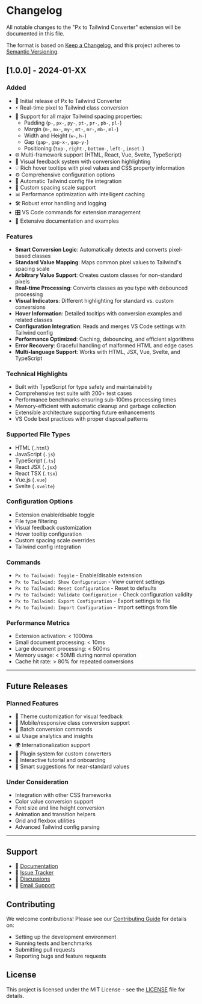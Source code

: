 # Changelog

All notable changes to the "Px to Tailwind Converter" extension will be documented in this file.

The format is based on [Keep a Changelog](https://keepachangelog.com/en/1.0.0/),
and this project adheres to [Semantic Versioning](https://semver.org/spec/v2.0.0.html).

## [1.0.0] - 2024-01-XX

### Added
- 🎉 Initial release of Px to Tailwind Converter
- ⚡ Real-time pixel to Tailwind class conversion
- 🎯 Support for all major Tailwind spacing properties:
  - Padding (`p-`, `px-`, `py-`, `pt-`, `pr-`, `pb-`, `pl-`)
  - Margin (`m-`, `mx-`, `my-`, `mt-`, `mr-`, `mb-`, `ml-`)
  - Width and Height (`w-`, `h-`)
  - Gap (`gap-`, `gap-x-`, `gap-y-`)
  - Positioning (`top-`, `right-`, `bottom-`, `left-`, `inset-`)
- 🌐 Multi-framework support (HTML, React, Vue, Svelte, TypeScript)
- 🎨 Visual feedback system with conversion highlighting
- 💡 Rich hover tooltips with pixel values and CSS property information
- ⚙️ Comprehensive configuration options
- 📁 Automatic Tailwind config file integration
- 🔧 Custom spacing scale support
- 📊 Performance optimization with intelligent caching
- 🛠️ Robust error handling and logging
- 🎛️ VS Code commands for extension management
- 📝 Extensive documentation and examples

### Features
- **Smart Conversion Logic**: Automatically detects and converts pixel-based classes
- **Standard Value Mapping**: Maps common pixel values to Tailwind's spacing scale
- **Arbitrary Value Support**: Creates custom classes for non-standard pixels
- **Real-time Processing**: Converts classes as you type with debounced processing
- **Visual Indicators**: Different highlighting for standard vs. custom conversions
- **Hover Information**: Detailed tooltips with conversion examples and related classes
- **Configuration Integration**: Reads and merges VS Code settings with Tailwind config
- **Performance Optimized**: Caching, debouncing, and efficient algorithms
- **Error Recovery**: Graceful handling of malformed HTML and edge cases
- **Multi-language Support**: Works with HTML, JSX, Vue, Svelte, and TypeScript

### Technical Highlights
- Built with TypeScript for type safety and maintainability
- Comprehensive test suite with 200+ test cases
- Performance benchmarks ensuring sub-100ms processing times
- Memory-efficient with automatic cleanup and garbage collection
- Extensible architecture supporting future enhancements
- VS Code best practices with proper disposal patterns

### Supported File Types
- HTML (`.html`)
- JavaScript (`.js`)
- TypeScript (`.ts`)
- React JSX (`.jsx`)
- React TSX (`.tsx`)
- Vue.js (`.vue`)
- Svelte (`.svelte`)

### Configuration Options
- Extension enable/disable toggle
- File type filtering
- Visual feedback customization
- Hover tooltip configuration
- Custom spacing scale overrides
- Tailwind config integration

### Commands
- `Px to Tailwind: Toggle` - Enable/disable extension
- `Px to Tailwind: Show Configuration` - View current settings
- `Px to Tailwind: Reset Configuration` - Reset to defaults
- `Px to Tailwind: Validate Configuration` - Check configuration validity
- `Px to Tailwind: Export Configuration` - Export settings to file
- `Px to Tailwind: Import Configuration` - Import settings from file

### Performance Metrics
- Extension activation: < 1000ms
- Small document processing: < 10ms
- Large document processing: < 500ms
- Memory usage: < 50MB during normal operation
- Cache hit rate: > 80% for repeated conversions

---

## Future Releases

### Planned Features
- 🎨 Theme customization for visual feedback
- 📱 Mobile/responsive class conversion support
- 🔄 Batch conversion commands
- 📊 Usage analytics and insights
- 🌍 Internationalization support
- 🔌 Plugin system for custom converters
- 📖 Interactive tutorial and onboarding
- 🎯 Smart suggestions for near-standard values

### Under Consideration
- Integration with other CSS frameworks
- Color value conversion support
- Font size and line height conversion
- Animation and transition helpers
- Grid and flexbox utilities
- Advanced Tailwind config parsing

---

## Support

- 📖 [Documentation](README.md)
- 🐛 [Issue Tracker](https://github.com/your-username/px-to-tailwind-converter/issues)
- 💬 [Discussions](https://github.com/your-username/px-to-tailwind-converter/discussions)
- 📧 [Email Support](mailto:your.email@example.com)

## Contributing

We welcome contributions! Please see our [Contributing Guide](CONTRIBUTING.md) for details on:
- Setting up the development environment
- Running tests and benchmarks
- Submitting pull requests
- Reporting bugs and feature requests

## License

This project is licensed under the MIT License - see the [LICENSE](LICENSE) file for details.